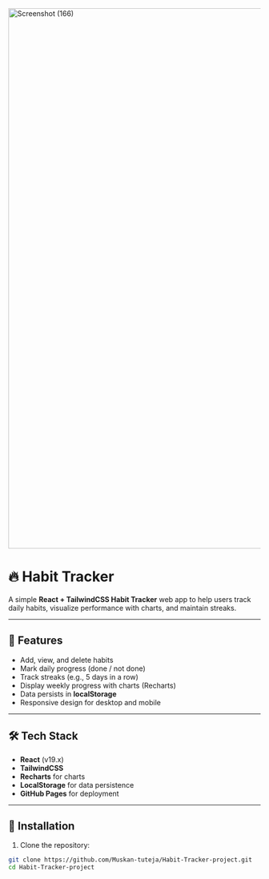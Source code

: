 
<img width="1920" height="1080" alt="Screenshot (166)" src="https://github.com/user-attachments/assets/e12636f9-5826-46e1-a33e-672fe1738f51" />









# 🔥 Habit Tracker

A simple **React + TailwindCSS Habit Tracker** web app to help users track daily habits, visualize performance with charts, and maintain streaks.

---

## 🌟 Features

- Add, view, and delete habits  
- Mark daily progress (done / not done)  
- Track streaks (e.g., 5 days in a row)  
- Display weekly progress with charts (Recharts)  
- Data persists in **localStorage**  
- Responsive design for desktop and mobile  

---

## 🛠 Tech Stack

- **React** (v19.x)  
- **TailwindCSS**  
- **Recharts** for charts  
- **LocalStorage** for data persistence  
- **GitHub Pages** for deployment  

---

## 🚀 Installation

1. Clone the repository:

```bash
git clone https://github.com/Muskan-tuteja/Habit-Tracker-project.git
cd Habit-Tracker-project
